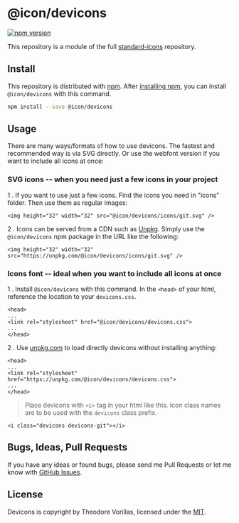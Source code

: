 # @icon/devicons

[![npm version](https://img.shields.io/npm/v/@icon/devicons.svg)](https://www.npmjs.org/package/@icon/devicons)

This repository is a module of the full [standard-icons][standard-icons] repository.

## Install

This repository is distributed with [npm]. After [installing npm][install-npm], you can install `@icon/devicons` with this command.

```bash
npm install --save @icon/devicons
```

## Usage

There are many ways/formats of how to use devicons. The fastest and recommended way is via SVG directly. Or use the webfont version if you want to include all icons at once:

### SVG icons -- when you need just a few icons in your project

1 . If you want to use just a few icons. Find the icons you need in "icons" folder. Then use them as regular images:

```
<img height="32" width="32" src="@icon/devicons/icons/git.svg" />
```

2 . Icons can be served from a CDN such as [Unpkg][Unpkg]. Simply use the `@icon/devicons` npm package in the URL like the following:

```
<img height="32" width="32" src="https://unpkg.com/@icon/devicons/icons/git.svg" />
```

### Icons font -- ideal when you want to include all icons at once

1 . Install `@icon/devicons` with this command. In the `<head>` of your html, reference the location to your `devicons.css`.

```
<head>
...
<link rel="stylesheet" href="@icon/devicons/devicons.css">
...
</head>
```

2 . Use [unpkg.com][Unpkg] to load directly devicons without installing anything:

```
<head>
...
<link rel="stylesheet" href="https://unpkg.com/@icon/devicons/devicons.css">
...
</head>
```

> Place devicons with `<i>` tag in your html like this. Icon class names are to be used with the `devicons` class prefix.

```
<i class="devicons devicons-git"></i>
```


## Bugs, Ideas, Pull Requests

If you have any ideas or found bugs, please send me Pull Requests or let me know with [GitHub Issues][github issues].

## License

Devicons is copyright by Theodore Vorillas, licensed under the [MIT][license].

[license]: https://opensource.org/licenses/MIT
[standard-icons]: https://github.com/thecreation/standard-icons
[npm]: https://www.npmjs.com/
[install-npm]: https://docs.npmjs.com/getting-started/installing-node
[sass]: http://sass-lang.com/
[github issues]: https://github.com/thecreation/standard-icons/issues
[Unpkg]: https://unpkg.com